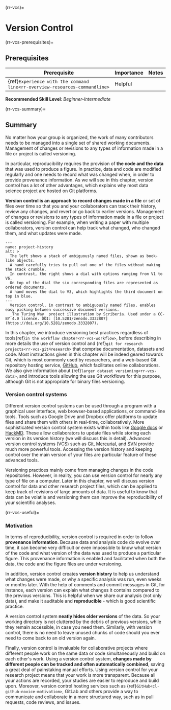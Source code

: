 (rr-vcs)=
# Version Control

(rr-vcs-prerequisites)=
## Prerequisites

| Prerequisite | Importance | Notes |
| -------------|----------|------|
| {ref}`Experience with the command line<rr-overview-resources-commandline>` | Helpful |  |

**Recommended Skill Level**: _Beginner-Intermediate_

(rr-vcs-summary)=
## Summary

No matter how your group is organized, the work of many contributors needs to be managed into a single set of shared working documents.
Management of changes or revisions to any types of information made in a file or project is called versioning.

In particular, reproducibility requires the provision of **the code and the data** that was used to produce a figure.
In practice, data and code are modified regularly and one needs to record what was changed when, in order to provide provenance information. 
As we will see in this chapter, version control has a lot of other advantages, which explains why most data science project are hosted on Git platforms.

**Version control is an approach to record changes made in a file** or set of files over time so that you and your collaborators can track their history, review any changes, and revert or go back to earlier versions. 
Management of changes or revisions to any types of information made in a file or project is called versioning.
For example, when writing a paper with multiple collaborators, version control can help track what changed, who changed them, and what updates were made.



```{figure}  ../figures/project-history.*
---
name: project-history
alt: >
  The left shows a stack of ambiguously named files, shown as book-like objects.
  A hand carefully tries to pull out one of the files without making the stack crumble. 
  In contrast, the right shows a dial with options ranging from V1 to V6.
  On top of the dial the six corresponding files are represented as ordered documents.
  A hand moves the dial to V3, which highlights the third document on top in blue. 
---
  Version control, in contrast to ambiguously named files, enables easy picking between successive document versions. 
  _The Turing Way_ project illustration by Scriberia. Used under a CC-BY 4.0 licence. DOI: [10.5281/zenodo.3332807](https://doi.org/10.5281/zenodo.3332807).
```


In this chapter, we introduce  versioning best practices regardless of tools{ref}`in the workflow chapter<rr-vcs-workflow>`, before describing in more details the use of version control and {ref}`git for research projects<rr-vcs-git4research>` that comprise  documentation, datasets and code.
Most instructions given in this chapter will be indeed geared towards Git, which is most commonly used by researchers, and a web-based Git repository hosting service, [GitHub](https://github.com/), which facilitates online collaborations. 
We also give information about {ref}`larger dataset versioning<rr-vcs-data>`, and introduce tools allowing the use Git workflows for this purpose, although Git is not appropriate for binary files versioning.

### Version control systems

Different version control systems can be used through a program with a graphical user interface, web browser-based applications, or command-line tools.
Tools such as Google Drive and Dropbox offer platforms to update files and share them with others in real-time, collaboratively.
More sophisticated version control system exists within tools like [Google docs](https://docs.google.com/) or [HackMD](http://hackmd.io/).
These allow collaborators to update files while storing each version in its version history (we will discuss this in detail).
Advanced version control systems (VCS) such as [Git](https://en.wikipedia.org/wiki/Git), [Mercurial](https://www.mercurial-scm.org/), and [SVN](https://subversion.apache.org/) provide much more powerful tools.
Accessing the version history and keeping control over the main version of your files are particular feature of these advanced tools.

Versioning practices mainly come from managing changes in the code repositories.
However, in reality, you can use version control for nearly any type of file on a computer.
Later in this chapter, we will discuss version control for data and other research project files, which can be applied to keep track of revisions of large amounts of data.
It is useful to know that data can be volatile and versioning them can improve the reproducibility of your scientific analyses.



(rr-vcs-useful)=
### Motivation

In terms of reproducibility, version control is required in order to follow **provenance information**.
Because data and analysis code do evolve over time, it can become very difficult or even impossible to know what version of the code and what version of the data was used to produce a particular figure.
This provenance information is enabled and facilitated when both the data, the code and the figure files are under versioning.

In addition, version control creates **version history** to help us understand what changes were made, or why a specific analysis was run, even weeks or months later.
With the help of comments and commit messages in Git, for instance, each version can explain what changes it contains compared to the previous versions.
This is helpful when we share our analysis (not only data), and make it auditable and **reproducible** - which is good scientific practice.

A version control system **neatly hides older versions** of the data. 
So your working directory is not cluttered by the debris of previous versions, while they remain accessible, in case you need them.
Similarly, with version control, there is no need to leave unused chunks of code should you ever need to come back to an old version again.


Finally, version control is invaluable for collaborative projects where different people work on the same data or code simultaneously and build on each other's work.
Using a version control system, **changes made by different people can be tracked and often automatically combined**, saving a great deal of painstaking manual efforts.
Using version control for your research project means that your work is more transparent. 
Because all your actions are recorded, your studies are easier to reproduce and build upon.
Moreover, version control hosting services such as {ref}`GitHub<cl-github-novice-motivation>`, GitLab and others provide a way to communicate and collaborate in a more structured way, such as in pull requests, code reviews, and issues.
